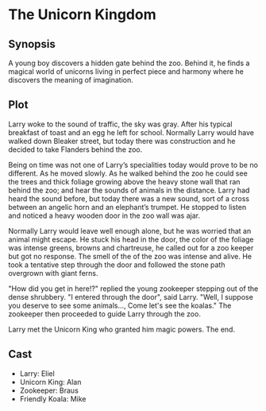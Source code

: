 # The Unicorn Kingdom

## Synopsis

A young boy discovers a hidden gate behind the zoo.
Behind it, he finds a magical world of unicorns living in perfect piece and harmony where he discovers the meaning of imagination.

## Plot

Larry woke to the sound of traffic, the sky was gray.
After his typical breakfast of toast and an egg he left for school.
Normally Larry would have walked down Bleaker street, but today there was construction and he decided to take Flanders behind the zoo.

Being on time was not one of Larry’s specialities today would prove to be no different.
As he moved slowly.
As he walked behind the zoo he could see the trees and thick foliage growing above the heavy stone wall that ran behind the zoo; and hear the sounds of animals in the distance.
Larry had heard the sound before, but today there was a new sound, sort of a cross between an angelic horn and an elephant’s trumpet.
He stopped to listen and noticed a heavy wooden door in the zoo wall was ajar.

Normally Larry would leave well enough alone, but he was worried that an animal might escape.
He stuck his head in the door, the color of the foliage was intense greens, browns and chartreuse, he called out for a zoo keeper but got no response.
The smell of the of the zoo was intense and alive.
He took a tentative step through the door and followed the stone path overgrown with giant ferns.

"How did you get in here!?" replied the young zookeeper stepping out of the dense shrubbery.
"I entered through the door", said Larry.
"Well, I suppose you deserve to see some animals..., Come let's see the koalas."
The zookeeper then proceeded to guide Larry through the zoo.

Larry met the Unicorn King who granted him magic powers.
The end.

## Cast

* Larry: Eliel
* Unicorn King: Alan
* Zookeeper: Braus
* Friendly Koala: Mike
